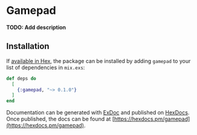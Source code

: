# Gamepad

**TODO: Add description**

## Installation

If [available in Hex](https://hex.pm/docs/publish), the package can be installed
by adding `gamepad` to your list of dependencies in `mix.exs`:

```elixir
def deps do
  [
    {:gamepad, "~> 0.1.0"}
  ]
end
```

Documentation can be generated with [ExDoc](https://github.com/elixir-lang/ex_doc)
and published on [HexDocs](https://hexdocs.pm). Once published, the docs can
be found at [https://hexdocs.pm/gamepad](https://hexdocs.pm/gamepad).

